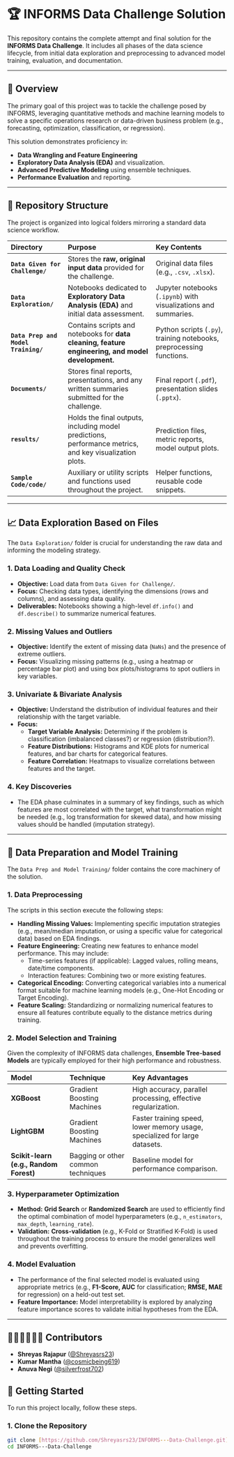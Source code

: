 # 🏆 INFORMS Data Challenge Solution

This repository contains the complete attempt and final solution for the **INFORMS Data Challenge**. It includes all phases of the data science lifecycle, from initial data exploration and preprocessing to advanced model training, evaluation, and documentation.

---

## 🌟 Overview

The primary goal of this project was to tackle the challenge posed by INFORMS, leveraging quantitative methods and machine learning models to solve a specific operations research or data-driven business problem (e.g., forecasting, optimization, classification, or regression).

This solution demonstrates proficiency in:
* **Data Wrangling and Feature Engineering**
* **Exploratory Data Analysis (EDA)** and visualization.
* **Advanced Predictive Modeling** using ensemble techniques.
* **Performance Evaluation** and reporting.

---

## 📂 Repository Structure

The project is organized into logical folders mirroring a standard data science workflow.

| Directory | Purpose | Key Contents |
| :--- | :--- | :--- |
| **`Data Given for Challenge/`** | Stores the **raw, original input data** provided for the challenge. | Original data files (e.g., `.csv`, `.xlsx`). |
| **`Data Exploration/`** | Notebooks dedicated to **Exploratory Data Analysis (EDA)** and initial data assessment. | Jupyter notebooks (`.ipynb`) with visualizations and summaries. |
| **`Data Prep and Model Training/`** | Contains scripts and notebooks for **data cleaning, feature engineering, and model development.** | Python scripts (`.py`), training notebooks, preprocessing functions. |
| **`Documents/`** | Stores final reports, presentations, and any written summaries submitted for the challenge. | Final report (`.pdf`), presentation slides (`.pptx`). |
| **`results/`** | Holds the final outputs, including model predictions, performance metrics, and key visualization plots. | Prediction files, metric reports, model output plots. |
| **`Sample Code/code/`** | Auxiliary or utility scripts and functions used throughout the project. | Helper functions, reusable code snippets. |

---

## 📈 Data Exploration Based on Files

The `Data Exploration/` folder is crucial for understanding the raw data and informing the modeling strategy.

### **1. Data Loading and Quality Check**
* **Objective:** Load data from `Data Given for Challenge/`.
* **Focus:** Checking data types, identifying the dimensions (rows and columns), and assessing data quality.
* **Deliverables:** Notebooks showing a high-level `df.info()` and `df.describe()` to summarize numerical features.

### **2. Missing Values and Outliers**
* **Objective:** Identify the extent of missing data (`NaNs`) and the presence of extreme outliers.
* **Focus:** Visualizing missing patterns (e.g., using a heatmap or percentage bar plot) and using box plots/histograms to spot outliers in key variables.

### **3. Univariate & Bivariate Analysis**
* **Objective:** Understand the distribution of individual features and their relationship with the target variable.
* **Focus:**
    * **Target Variable Analysis:** Determining if the problem is classification (imbalanced classes?) or regression (distribution?).
    * **Feature Distributions:** Histograms and KDE plots for numerical features, and bar charts for categorical features.
    * **Feature Correlation:** Heatmaps to visualize correlations between features and the target.

### **4. Key Discoveries**
* The EDA phase culminates in a summary of key findings, such as which features are most correlated with the target, what transformation might be needed (e.g., log transformation for skewed data), and how missing values should be handled (imputation strategy).

---

## 🧠 Data Preparation and Model Training

The `Data Prep and Model Training/` folder contains the core machinery of the solution.

### **1. Data Preprocessing**
The scripts in this section execute the following steps:
* **Handling Missing Values:** Implementing specific imputation strategies (e.g., mean/median imputation, or using a specific value for categorical data) based on EDA findings.
* **Feature Engineering:** Creating new features to enhance model performance. This may include:
    * Time-series features (if applicable): Lagged values, rolling means, date/time components.
    * Interaction features: Combining two or more existing features.
* **Categorical Encoding:** Converting categorical variables into a numerical format suitable for machine learning models (e.g., One-Hot Encoding or Target Encoding).
* **Feature Scaling:** Standardizing or normalizing numerical features to ensure all features contribute equally to the distance metrics during training.

### **2. Model Selection and Training**
Given the complexity of INFORMS data challenges, **Ensemble Tree-based Models** are typically employed for their high performance and robustness.

| Model | Technique | Key Advantages |
| :--- | :--- | :--- |
| **XGBoost** | Gradient Boosting Machines | High accuracy, parallel processing, effective regularization. |
| **LightGBM** | Gradient Boosting Machines | Faster training speed, lower memory usage, specialized for large datasets. |
| **Scikit-learn (e.g., Random Forest)** | Bagging or other common techniques | Baseline model for performance comparison. |

### **3. Hyperparameter Optimization**
* **Method:** **Grid Search** or **Randomized Search** are used to efficiently find the optimal combination of model hyperparameters (e.g., `n_estimators`, `max_depth`, `learning_rate`).
* **Validation:** **Cross-validation** (e.g., K-Fold or Stratified K-Fold) is used throughout the training process to ensure the model generalizes well and prevents overfitting.

### **4. Model Evaluation**
* The performance of the final selected model is evaluated using appropriate metrics (e.g., **F1-Score, AUC** for classification; **RMSE, MAE** for regression) on a held-out test set.
* **Feature Importance:** Model interpretability is explored by analyzing feature importance scores to validate initial hypotheses from the EDA.

---

## 🙋‍♂️🙋‍♂️🙋‍♀️ Contributors  
- **Shreyas Rajapur** ([@Shreyasrs23](https://github.com/Shreyasrs23)) 
- **Kumar Mantha** ([@cosmicbeing619](https://github.com/cosmicbeing619)) 
- **Anuva Negi** ([@silverfrost702](https://github.com/silverfrost702))  


## 🚀 Getting Started

To run this project locally, follow these steps.

### **1. Clone the Repository**
```bash
git clone [https://github.com/Shreyasrs23/INFORMS---Data-Challenge.git](https://github.com/Shreyasrs23/INFORMS---Data-Challenge.git)
cd INFORMS---Data-Challenge


